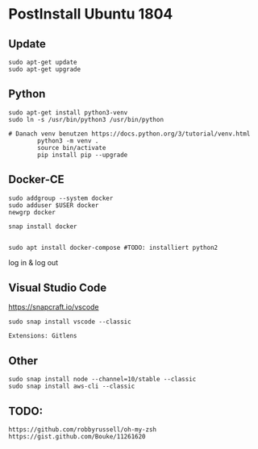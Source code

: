 # PostInstall Ubuntu 1804

## Update
    sudo apt-get update
    sudo apt-get upgrade

## Python

    sudo apt-get install python3-venv 
    sudo ln -s /usr/bin/python3 /usr/bin/python
 
    # Danach venv benutzen https://docs.python.org/3/tutorial/venv.html
            python3 -m venv .
            source bin/activate
            pip install pip --upgrade

## Docker-CE

    sudo addgroup --system docker
    sudo adduser $USER docker
    newgrp docker
    
    snap install docker
    

    sudo apt install docker-compose #TODO: installiert python2 


log in & log out

## Visual Studio Code

https://snapcraft.io/vscode
    
    sudo snap install vscode --classic
    
    Extensions: Gitlens 
## Other

    sudo snap install node --channel=10/stable --classic
    sudo snap install aws-cli --classic
    
## TODO:
    https://github.com/robbyrussell/oh-my-zsh
    https://gist.github.com/Bouke/11261620
